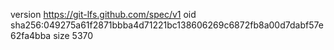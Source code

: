 version https://git-lfs.github.com/spec/v1
oid sha256:049275a61f2871bbba4d71221bc138606269c6872fb8a00d7dabf57e62fa4bba
size 5370
